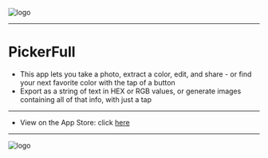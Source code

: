 ![logo](https://github.com/splakish/docs/blob/master/images/star-400.jpg?raw=true&sanitize=true)
***
# PickerFull
- This app lets you take a photo, extract a color, edit, and share - or find your next favorite color with the tap of a button
- Export as a string of text in HEX or RGB values, or generate images containing all of that info, with just a tap
***
- View on the App Store: click [here](https://apps.apple.com/us/developer/daniel-springer/id1402417666)
***
![logo](https://github.com/splakish/docs/blob/master/images/star-400.jpg?raw=true&sanitize=true)